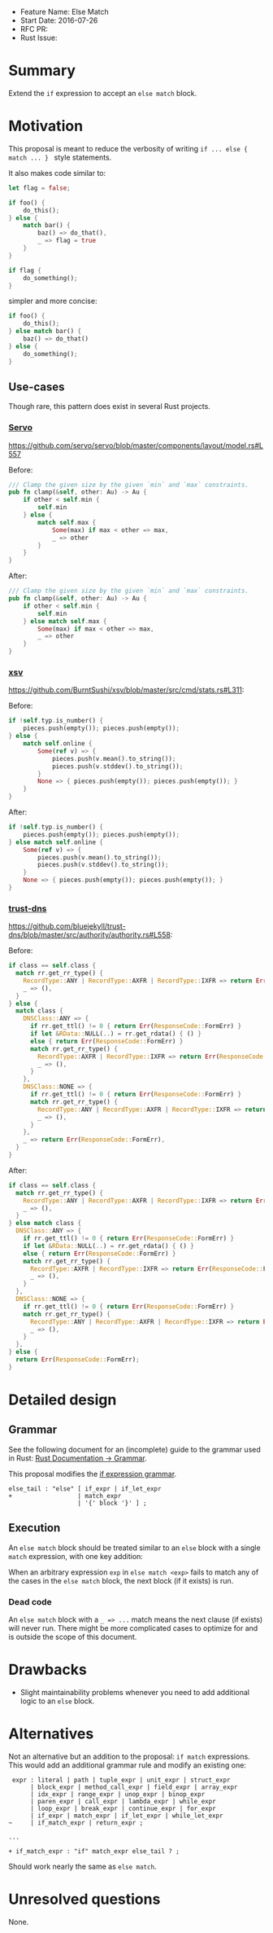 - Feature Name: Else Match
- Start Date: 2016-07-26
- RFC PR:
- Rust Issue:

# Summary
[summary]: #summary

Extend the `if` expression to accept an `else match` block.

# Motivation
[motivation]: #motivation

This proposal is meant to reduce the verbosity of writing `if ... else { match ... } ` style
statements.

It also makes code similar to:

```rust
let flag = false;

if foo() {
    do_this();
} else {
    match bar() {
        baz() => do_that(),
        _ => flag = true
    }
}

if flag {
    do_something();
}
```

simpler and more concise:

```rust
if foo() {
    do_this();
} else match bar() {
    baz() => do_that()
} else {
    do_something();
}
```

## Use-cases

Though rare, this pattern does exist in several Rust projects.

### [Servo](https://github.com/servo/servo)

<https://github.com/servo/servo/blob/master/components/layout/model.rs#L557>

Before:

```rust
/// Clamp the given size by the given `min` and `max` constraints.
pub fn clamp(&self, other: Au) -> Au {
    if other < self.min {
        self.min
    } else {
        match self.max {
            Some(max) if max < other => max,
            _ => other
        }
    }
}
```

After:

```rust
/// Clamp the given size by the given `min` and `max` constraints.
pub fn clamp(&self, other: Au) -> Au {
    if other < self.min {
        self.min
    } else match self.max {
        Some(max) if max < other => max,
        _ => other
    }
}
```

### [xsv](https://github.com/BurntSushi/xsv)

<https://github.com/BurntSushi/xsv/blob/master/src/cmd/stats.rs#L311>:

Before:

```rust
if !self.typ.is_number() {
    pieces.push(empty()); pieces.push(empty());
} else {
    match self.online {
        Some(ref v) => {
            pieces.push(v.mean().to_string());
            pieces.push(v.stddev().to_string());
        }
        None => { pieces.push(empty()); pieces.push(empty()); }
    }
}
```

After:

```rust
if !self.typ.is_number() {
    pieces.push(empty()); pieces.push(empty());
} else match self.online {
    Some(ref v) => {
        pieces.push(v.mean().to_string());
        pieces.push(v.stddev().to_string());
    }
    None => { pieces.push(empty()); pieces.push(empty()); }
}
```

### [trust-dns](https://github.com/bluejekyll/trust-dns)

<https://github.com/bluejekyll/trust-dns/blob/master/src/authority/authority.rs#L558>:

Before:

```rust
if class == self.class {
  match rr.get_rr_type() {
    RecordType::ANY | RecordType::AXFR | RecordType::IXFR => return Err(ResponseCode::FormErr),
    _ => (),
  }
} else {
  match class {
    DNSClass::ANY => {
      if rr.get_ttl() != 0 { return Err(ResponseCode::FormErr) }
      if let &RData::NULL(..) = rr.get_rdata() { () }
      else { return Err(ResponseCode::FormErr) }
      match rr.get_rr_type() {
        RecordType::AXFR | RecordType::IXFR => return Err(ResponseCode::FormErr),
        _ => (),
      }
    },
    DNSClass::NONE => {
      if rr.get_ttl() != 0 { return Err(ResponseCode::FormErr) }
      match rr.get_rr_type() {
        RecordType::ANY | RecordType::AXFR | RecordType::IXFR => return Err(ResponseCode::FormErr),
        _ => (),
      }
    },
    _ => return Err(ResponseCode::FormErr),
  }
}
```

After:

```rust
if class == self.class {
  match rr.get_rr_type() {
    RecordType::ANY | RecordType::AXFR | RecordType::IXFR => return Err(ResponseCode::FormErr),
    _ => (),
  }
} else match class {
  DNSClass::ANY => {
    if rr.get_ttl() != 0 { return Err(ResponseCode::FormErr) }
    if let &RData::NULL(..) = rr.get_rdata() { () }
    else { return Err(ResponseCode::FormErr) }
    match rr.get_rr_type() {
      RecordType::AXFR | RecordType::IXFR => return Err(ResponseCode::FormErr),
      _ => (),
    }
  },
  DNSClass::NONE => {
    if rr.get_ttl() != 0 { return Err(ResponseCode::FormErr) }
    match rr.get_rr_type() {
      RecordType::ANY | RecordType::AXFR | RecordType::IXFR => return Err(ResponseCode::FormErr),
      _ => (),
    }
  },
} else {
  return Err(ResponseCode::FormErr);
}
```

# Detailed design
[design]: #detailed-design

## Grammar

See the following document for an (incomplete) guide to the grammar used in Rust:
[Rust Documentation → Grammar](https://doc.rust-lang.org/grammar.html).

This proposal modifies the
[if expression grammar](https://doc.rust-lang.org/grammar.html#if-expressions).

```
else_tail : "else" [ if_expr | if_let_expr
+                  | match_expr
                   | '{' block '}' ] ;
```

## Execution

An `else match` block should be treated similar to an `else` block with a single `match`
expression, with one key addition:

When an arbitrary expression `exp` in `else match <exp>` fails to match any of the cases in the
`else match` block, the next block (if it exists) is run.

### Dead code

An `else match` block with a `_ => ...` match means the next clause (if exists) will never run.
There might be more complicated cases to optimize for and is outside the scope of this document.

# Drawbacks
[drawbacks]: #drawbacks

- Slight maintainability problems whenever you need to add additional logic to an `else` block.

# Alternatives
[alternatives]: #alternatives

Not an alternative but an addition to the proposal: `if match` expressions. This would add an
additional grammar rule and modify an existing one:

```
 expr : literal | path | tuple_expr | unit_expr | struct_expr
      | block_expr | method_call_expr | field_expr | array_expr
      | idx_expr | range_expr | unop_expr | binop_expr
      | paren_expr | call_expr | lambda_expr | while_expr
      | loop_expr | break_expr | continue_expr | for_expr
      | if_expr | match_expr | if_let_expr | while_let_expr
~     | if_match_expr | return_expr ;

...

+ if_match_expr : "if" match_expr else_tail ? ;
```

Should work nearly the same as `else match`.

# Unresolved questions
[unresolved]: #unresolved-questions

None.
